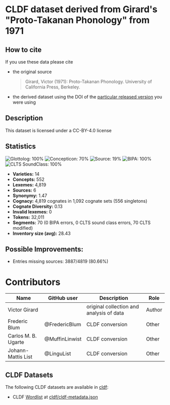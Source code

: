 # CLDF dataset derived from Girard's "Proto-Takanan Phonology" from 1971

## How to cite

If you use these data please cite
- the original source
  > Girard, Victor (1971): Proto-Takanan Phonology. University of California Press, Berkeley.
- the derived dataset using the DOI of the [particular released version](../../releases/) you were using

## Description


This dataset is licensed under a CC-BY-4.0 license

## Statistics


![Glottolog: 100%](https://img.shields.io/badge/Glottolog-100%25-brightgreen.svg "Glottolog: 100%")
![Concepticon: 70%](https://img.shields.io/badge/Concepticon-70%25-orange.svg "Concepticon: 70%")
![Source: 19%](https://img.shields.io/badge/Source-19%25-red.svg "Source: 19%")
![BIPA: 100%](https://img.shields.io/badge/BIPA-100%25-brightgreen.svg "BIPA: 100%")
![CLTS SoundClass: 100%](https://img.shields.io/badge/CLTS%20SoundClass-100%25-brightgreen.svg "CLTS SoundClass: 100%")

- **Varieties:** 14
- **Concepts:** 552
- **Lexemes:** 4,819
- **Sources:** 6
- **Synonymy:** 1.47
- **Cognacy:** 4,819 cognates in 1,092 cognate sets (556 singletons)
- **Cognate Diversity:** 0.13
- **Invalid lexemes:** 0
- **Tokens:** 32,011
- **Segments:** 70 (0 BIPA errors, 0 CLTS sound class errors, 70 CLTS modified)
- **Inventory size (avg):** 28.43

## Possible Improvements:



- Entries missing sources: 3887/4819 (80.66%)

# Contributors

Name | GitHub user | Description | Role |
--- | --- | --- | --- |
Victor Girard | | original collection and analysis of data | Author |
Frederic Blum | @FredericBlum | CLDF conversion | Other |
Carlos M. B. Ugarte | @MuffinLinwist | CLDF conversion | Other |
Johann-Mattis List | @LinguList| CLDF conversion | Other |




## CLDF Datasets

The following CLDF datasets are available in [cldf](cldf):

- CLDF [Wordlist](https://github.com/cldf/cldf/tree/master/modules/Wordlist) at [cldf/cldf-metadata.json](cldf/cldf-metadata.json)